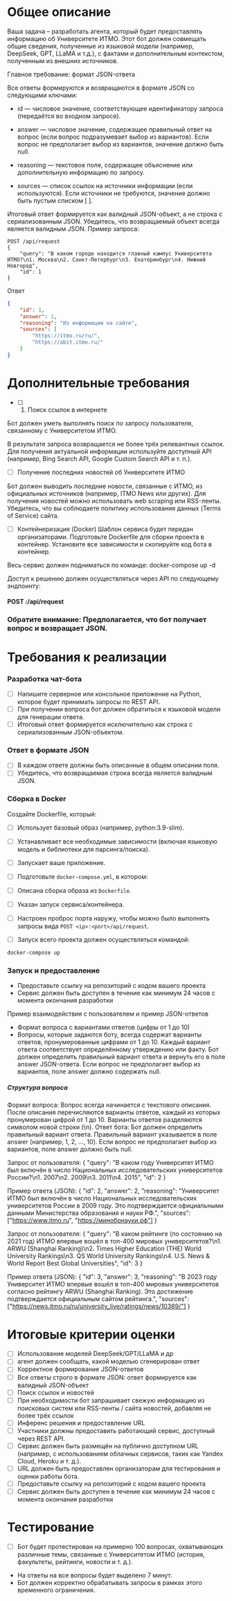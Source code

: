 # Общее описание

Ваша задача – разработать агента, который будет предоставлять информацию об Университете ИТМО. 
Этот бот должен совмещать общие сведения, полученные из языковой модели (например, DeepSeek, GPT, LLaMA и т.д.), 
с фактами и дополнительным контекстом, полученным из внешних источников.

Главное требование: формат JSON-ответа

Все ответы формируются и возвращаются в формате JSON со следующими ключами:

- id — числовое значение, соответствующее идентификатору запроса (передаётся во входном запросе).
- answer — числовое значение, содержащее правильный ответ на вопрос (если вопрос подразумевает выбор из вариантов).
Если вопрос не предполагает выбор из вариантов, значение должно быть null.

- reasoning — текстовое поле, содержащее объяснение или дополнительную информацию по запросу.

- sources — список ссылок на источники информации (если используются). Если источники не требуются, значение должно быть пустым списком [ ].

Итоговый ответ формируется как валидный JSON-объект, а не строка с сериализованным JSON. Убедитесь, что возвращаемый объект всегда является валидным JSON.
Пример запроса:
```http request
POST /api/request
{
    "query": "В каком городе находится главный кампус Университета ИТМО?\n1. Москва\n2. Санкт-Петербург\n3. Екатеринбург\n4. Нижний Новгород",
    "id": 1
}
```

Ответ
```json
{
    "id": 1,
    "answer": 1,
    "reasoning": "Из информации на сайте",
    "sources": [
        "https://itmo.ru/ru/",
        "https://abit.itmo.ru/"
    ]
}
```


# Дополнительные требования

- [ ] 1. Поиск ссылок в интернете

Бот должен уметь выполнять поиск по запросу пользователя, связанному с Университетом ИТМО.

В результате запроса возвращается не более трёх релевантных ссылок. 
Для получения актуальной информации используйте доступный API (например, Bing Search API, Google Custom Search API и т. п.).


- [ ] Получение последних новостей об Университете ИТМО

Бот должен выводить последние новости, связанные с ИТМО, из официальных источников (например, ITMO News или других).
Для получения новостей можно использовать web scraping или RSS-ленты.
Убедитесь, что вы соблюдаете политику использования данных (Terms of Service) сайта.

- [ ] Контейнеризация (Docker)
Шаблон сервиса будет передан организаторами.
Подготовьте Dockerfile для сборки проекта в контейнер.
Установите все зависимости и скопируйте код бота в контейнер.

Весь сервис должен подниматься по команде:
docker-compose up -d

Доступ к решению должен осуществляться через API по следующему эндпоинту:
#### POST <ip>:<port>/api/request

### Обратите внимание: Предполагается, что бот получает вопрос и возвращает JSON.

# Требования к реализации

### Разработка чат-бота

- [ ] Напишите серверное или консольное приложение на Python, которое будет принимать запросы по REST API.
- [ ] При получении вопроса бот должен обратиться к языковой модели для генерации ответа.
- [ ] Итоговый ответ формируется исключительно как строка с сериализованным JSON-объектом.

### Ответ в формате JSON

- [ ] В каждом ответе должны быть описанные в общем описании поля.
- [ ] Убедитесь, что возвращаемая строка всегда является валидным JSON.

### Сборка в Docker

Создайте Dockerfile, который:
- [ ] Использует базовый образ (например, python:3.9-slim).
- [ ] Устанавливает все необходимые зависимости (включая языковую модель и библиотеки для парсинга/поиска).
- [ ] Запускает ваше приложение.
- [ ] Подготовьте `docker-compose.yml`, в котором:
- [ ] Описана сборка образа из `Dockerfile`.
- [ ] Указан запуск сервиса/контейнера.
- [ ] Настроен проброс порта <port> наружу, чтобы можно было выполнять запросы вида `POST <ip>:<port>/api/request`.

- [ ] Запуск всего проекта должен осуществляться командой:
```bash
docker-compose up
```

### Запуск и предоставление
- Предоставьте ссылку на репозиторий с кодом вашего проекта
- Сервис должен быть доступен в течение как минимум 24 часов с момента окончания разработки

Пример взаимодействия с пользователем и пример JSON-ответов

- Формат вопроса с вариантами ответов (цифры от 1 до 10)
- Вопросы, которые задаются боту, всегда содержат варианты ответов, пронумерованные цифрами от 1 до 10.
Каждый вариант ответа соответствует определённому утверждению или факту. 
Бот должен определить правильный вариант ответа и вернуть его в поле answer JSON-ответа.
Если вопрос не предполагает выбор из вариантов, поле answer должно содержать null.

##### Структура вопроса
Формат вопроса:
Вопрос всегда начинается с текстового описания.
После описания перечисляются варианты ответов, каждый из которых пронумерован цифрой от 1 до 10.
Варианты ответов разделяются символом новой строки (\n).
Ответ бота:
Бот должен определить правильный вариант ответа.
Правильный вариант указывается в поле answer (например, 1, 2, ..., 10).
Если вопрос не предполагает выбор из вариантов, поле answer должно быть null.


Запрос от пользователя:
{
"query": "В каком году Университет ИТМО был включён в число Национальных исследовательских университетов России?\n1. 2007\n2. 2009\n3. 2011\n4. 2015",
"id": 2
}

Пример ответа (JSON):
{
"id": 2,
"answer": 2,
"reasoning": "Университет ИТМО был включён в число Национальных исследовательских университетов России в 2009 году. Это подтверждается официальными данными Министерства образования и науки РФ.",
"sources": ["https://www.itmo.ru", "https://минобрнауки.рф"]
}




Запрос от пользователя:
{
"query": "В каком рейтинге (по состоянию на 2021 год) ИТМО впервые вошёл в топ-400 мировых университетов?\n1. ARWU (Shanghai Ranking)\n2. Times Higher Education (THE) World University Rankings\n3. QS World University Rankings\n4. U.S. News & World Report Best Global Universities",
"id": 3
}

Пример ответа (JSON):
{
"id": 3,
"answer": 3,
"reasoning": "В 2023 году Университет ИТМО впервые вошёл в топ-400 мировых университетов согласно рейтингу ARWU (Shanghai Ranking). Это достижение подтверждается официальным сайтом рейтинга.",
"sources": ["https://news.itmo.ru/ru/university_live/ratings/news/10389/"]
}


# Итоговые критерии оценки
- [ ] Использование моделей DeepSeek/GPT/LLaMA и др
- [ ] агент должен сообщать, какой моделью сгенерирован ответ
- [ ] Корректное формирование JSON-ответов
- [ ] Все ответы строго в формате JSON: ответ формируется как валидный JSON-объект
- [ ] Поиск ссылок и новостей
- [ ] При необходимости бот запрашивает свежую информацию из поисковых систем или RSS-ленты / сайта новостей, добавляя не более трёх ссылок
- [ ] Инференс решения и предоставление URL
- [ ] Участники должны предоставить работающий сервис, доступный через REST API.
- [ ] Сервис должен быть размещён на публично доступном URL (например, с использованием облачных сервисов, таких как Yandex Cloud, Heroku и т. д.).
- [ ] URL должен быть предоставлен организаторам для тестирования и оценки работы бота.
- [ ] Предоставьте ссылку на репозиторий с кодом вашего проекта
- [ ] Сервис должен быть доступен в течение как минимум 24 часов с момента окончания разработки

# Тестирование
- [ ] Бот будет протестирован на примерно 100 вопросах, охватывающих различные темы, связанные с Университетом ИТМО 
(история, факультеты, рейтинги, новости и т. д.).
- На ответы на все вопросы будет выделено 7 минут.
- Бот должен корректно обрабатывать запросы в рамках этого временного ограничения.
